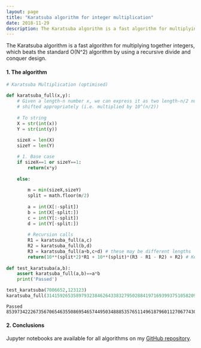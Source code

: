 ```yaml
---
layout: page
title: "Karatsuba algorithm for integer multiplication"
date: 2018-11-29
description: The Karatsuba algorithm is a fast algorithm for multiplying together integers, which beats the standard O(N^2) algorithm by using a recursive divide and conquer design.
---
```


The Karatsuba algorithm is a fast algorithm for multiplying together integers, which beats the standard O(N^2) algorithm by using a recursive divide and conquer design.

#### 1. The algorithm

```python
# Karatsuba Multiplication (optimised)

def karatsuba_full(x,y):
    # Given a length-n number x, we can express it as two length-n/2 numbers 
    # shifted appropriately (i.e. multiplied by 10^(n/2))
    
    # To string
    X = str(int(x))
    Y = str(int(y))
   
    sizeX = len(X)
    sizeY = len(Y)

    # 1. Base case
    if sizeX==1 or sizeY==1:
        return(x*y)
        
    else:
        
        m = min(sizeX,sizeY)
        split = math.floor(m/2)
        
        a = int(X[:-split])
        b = int(X[-split:])              
        c = int(Y[:-split])
        d = int(Y[-split:])
        
        # Recursion calls
        R1 = karatsuba_full(a,c) 
        R2 = karatsuba_full(b,d)
        R3 = karatsuba_full(a+b,c+d) # these may be different lengths        
        return(10**(split*2)*R1 + 10**(split)*(R3 - R1 - R2) + R2) # Keep correct base
    
def test_karatsuba(a,b):
    assert karatsuba_full(a,b)==a*b
    print('Passed')   

test_karatsuba(7006652,123123)
karatsuba_full(3141592653589793238462643383279502884197169399375105820974944592,2718281828459045235360287471352662497757247093699959574966967627) 
```

    Passed
    8539734222673567065463550869546574495034888535765114961879601127067743044893204848617875072216249073013374895871952806582723184


#### 2. Conclusions

Jupyter notebooks are available for all algorithms on my [GitHub repository](https://github.com/nadanai263/datasciportfolio). 
